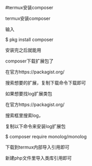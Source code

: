 #termux安装composer


termux安装composer

输入

$  pkg  install composer

安装完之后就能用

composer下载扩展包了

在官方https://packagist.org/

搜索想要的扩展，复制下载命令下载即可

如果想要找log扩展类包

在官方https://packagist.org/

搜索框里搜索log，


复制以下命令来安装log扩展包


$ composer require monolog/monolog


下载到termux内部导入引用即可


新建php文件里导入类库引用即可